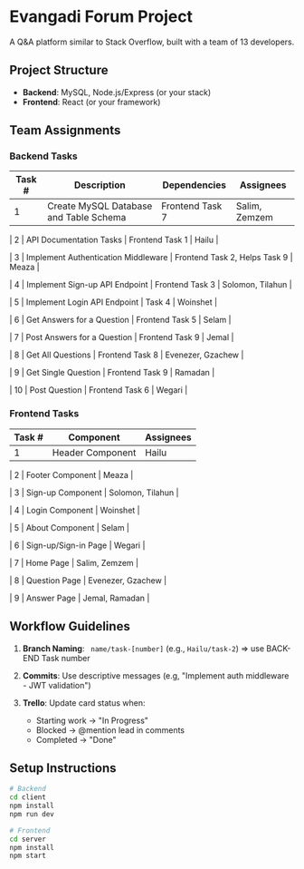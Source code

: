 # Evangadi Forum Project

A Q&A platform similar to Stack Overflow, built with a team of 13 developers.

## Project Structure
- **Backend**: MySQL, Node.js/Express (or your stack)
- **Frontend**: React (or your framework)

## Team Assignments

### Backend Tasks

| Task # | Description | Dependencies | Assignees |
|--------|-------------|--------------|-----------|
| 1 | Create MySQL Database and Table Schema | Frontend Task 7 | Salim, Zemzem |

| 2 | API Documentation Tasks | Frontend Task 1 | Hailu |

| 3 | Implement Authentication Middleware | Frontend Task 2, Helps Task 9 | Meaza |

| 4 | Implement Sign-up API Endpoint | Frontend Task 3 | Solomon, Tilahun |

| 5 | Implement Login API Endpoint | Task 4 | Woinshet |

| 6 | Get Answers for a Question | Frontend Task 5 | Selam |

| 7 | Post Answers for a Question | Frontend Task 9 | Jemal |

| 8 | Get All Questions | Frontend Task 8 | Evenezer, Gzachew |


| 9 | Get Single Question | Frontend Task 9 | Ramadan |


| 10 | Post Question | Frontend Task 6 | Wegari |

### Frontend Tasks

| Task # | Component | Assignees |
|--------|-----------|-----------|
| 1 | Header Component | Hailu |

| 2 | Footer Component | Meaza |

| 3 | Sign-up Component | Solomon, Tilahun |

| 4 | Login Component | Woinshet |

| 5 | About Component | Selam |

| 6 | Sign-up/Sign-in Page | Wegari |

| 7 | Home Page | Salim, Zemzem |

| 8 | Question Page | Evenezer, Gzachew |

| 9 | Answer Page | Jemal, Ramadan |


## Workflow Guidelines

1. **Branch Naming**: ` name/task-[number]` (e.g., `Hailu/task-2`) =>
  use BACK-END Task number

2. **Commits**: Use descriptive messages (e.g, "Implement auth middleware - JWT validation")

3. **Trello**: Update card status when:
   - Starting work → "In Progress"
   - Blocked → @mention lead in comments
   - Completed → "Done"

## Setup Instructions

```bash
# Backend
cd client
npm install
npm run dev

# Frontend
cd server
npm install
npm start